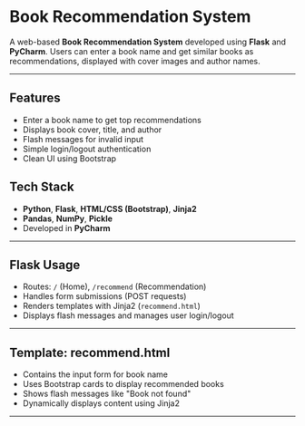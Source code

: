 #  Book Recommendation System

A web-based **Book Recommendation System** developed using **Flask** and **PyCharm**. Users can enter a book name and get similar books as recommendations, displayed with cover images and author names.

---

##  Features

-  Enter a book name to get top recommendations  
-  Displays book cover, title, and author  
-  Flash messages for invalid input  
-  Simple login/logout authentication  
-  Clean UI using Bootstrap



##  Tech Stack

- **Python**, **Flask**, **HTML/CSS (Bootstrap)**, **Jinja2**
- **Pandas**, **NumPy**, **Pickle**
- Developed in **PyCharm**

---

##  Flask Usage

- Routes: `/` (Home), `/recommend` (Recommendation)
- Handles form submissions (POST requests)
- Renders templates with Jinja2 (`recommend.html`)
- Displays flash messages and manages user login/logout

---

##  Template: recommend.html

- Contains the input form for book name  
- Uses Bootstrap cards to display recommended books  
- Shows flash messages like "Book not found"  
- Dynamically displays content using Jinja2

---
